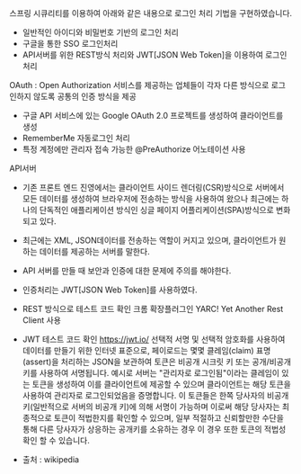 스프링 시큐리티를 이용하여 아래와 같은 내용으로 로그인 처리 기법을 구현하였습니다.
 - 일반적인 아이디와 비밀번호 기반의 로그인 처리
 - 구글을 통한 SSO 로그인처리
 - API서버를 위한 REST방식 처리와 JWT[JSON Web Token]을 이용하여 로그인 처리

OAuth : Open Authorization 서비스를 제공하는 업체들이 각자 다른 방식으로 로그인하지 않도록 공통의 인증 방식을 제공
 - 구글 API 서비스에 있는 Google OAuth 2.0 프로젝트를 생성하여 클라이언트를 생성
 - RememberMe 자동로그인 처리
 - 특정 계정에만 관리자 접속 가능한 @PreAuthorize 어노테이션 사용

API서버
- 기존 프론트 엔드 진영에서는 클라이언트 사이드 렌더링(CSR)방식으로 서버에서 모든 데이터를 생성하여 브라우저에 전송하는 방식을 사용하여 왔으나
  최근에는 하나의 단독적인 애플리케이션 방식인 싱글 페이지 어플리케이션(SPA)방식으로 변화되고 있다.
- 최근에는 XML, JSON데이터를 전송하는 역할이 커지고 있으며, 클라이언트가 원하는 데이터를 제공하는 서버를 말한다.
- API 서버를 만들 때 보안과 인증에 대한 문제에 주의를 해야한다.
- 인증처리는 JWT[JSON Web Token]를 사용하였다.

- REST 방식으로 테스트 코드 확인
크롬 확장플러그인 YARC! Yet Another Rest Client 사용
- JWT 테스트 코드 확인
https://jwt.io/
선택적 서명 및 선택적 암호화를 사용하여 데이터를 만들기 위한 인터넷 표준으로, 페이로드는 몇몇 클레임(claim) 표명(assert)을 처리하는 JSON을 보관하여 토큰은 비공개 시크릿 키 또는 공개/비공개 키를 사용하여 서명됩니다.
예시로 서버는 "관리자로 로그인됨"이라는 클레임이 있는 토큰을 생성하여 이를 클라이언트에 제공할 수 있으며 클라이언트는 해당 토큰을 사용하여 관리자로 로그인되었음을 증명합니다. 이 토큰들은 한쪽 당사자의 비공개 키(일반적으로 서버의 비공개 키)에 의해 서명이 가능하며 이로써 해당 당사자는 최종적으로 토큰이 적법한지를 확인할 수 있으며, 일부 적절하고 신뢰할만한 수단을 통해 다른 당사자가 상응하는 공개키를 소유하는 경우 이 경우 또한 토큰의 적법성 확인 할 수 있습니다.
- 출처 : wikipedia
